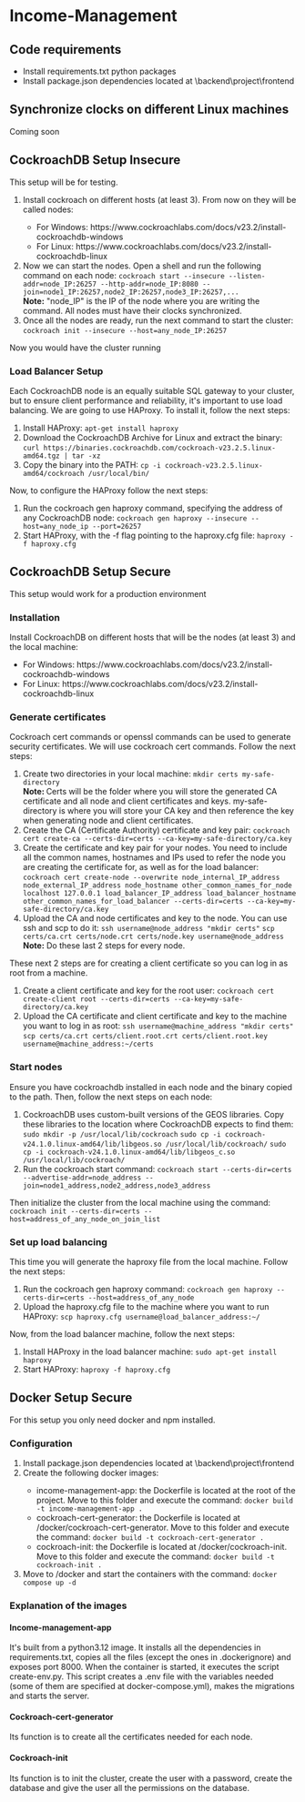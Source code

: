 <h1>Income-Management</h1>

<h2>Code requirements</h2>
<ul>
 <li>Install requirements.txt python packages</li>
 <li>Install package.json dependencies located at \backend\project\frontend</li>
</ul>
<h2>Synchronize clocks on different Linux machines</h2>
Coming soon
<h2>CockroachDB Setup Insecure</h2>
This setup will be for testing.
<ol>
 <li>Install cockroach on different hosts (at least 3). From now on they will be called nodes:</li>
  <ul>
    <li>For Windows: https://www.cockroachlabs.com/docs/v23.2/install-cockroachdb-windows</li>
    <li>For Linux: https://www.cockroachlabs.com/docs/v23.2/install-cockroachdb-linux</li>
  </ul>
 <li>Now we can start the nodes. Open a shell and run the following command on each node: <code>cockroach start --insecure --listen-addr=node_IP:26257 --http-addr=node_IP:8080 --join=node1_IP:26257,node2_IP:26257,node3_IP:26257,...</code></li>
  <b>Note:</b>  "node_IP" is the IP of the node where you are writing the command. All nodes must have their clocks synchronized.
 <li>Once all the nodes are ready, run the next command to start the cluster: <code>cockroach init --insecure --host=any_node_IP:26257</code></li>
</ol>
Now you would have the cluster running
<h3>Load Balancer Setup</h3>
Each CockroachDB node is an equally suitable SQL gateway to your cluster, but to ensure client performance and reliability, it's important to use load balancing. We are going to use HAProxy. To install it, follow the next steps:
<ol>
  <li>Install HAProxy: <code>apt-get install haproxy</code></li>
  <li>Download the CockroachDB Archive for Linux and extract the binary: <code>curl https://binaries.cockroachdb.com/cockroach-v23.2.5.linux-amd64.tgz | tar -xz</code></li>
  <li>Copy the binary into the PATH: <code>cp -i cockroach-v23.2.5.linux-amd64/cockroach /usr/local/bin/</code></li>
</ol>
Now, to configure the HAProxy follow the next steps:
<ol>
  <li>Run the cockroach gen haproxy command, specifying the address of any CockroachDB node: <code>cockroach gen haproxy --insecure --host=any_node_ip --port=26257</code></li>
  <li>Start HAProxy, with the -f flag pointing to the haproxy.cfg file: <code>haproxy -f haproxy.cfg</code></li>
</ol>
<h2>CockroachDB Setup Secure</h2>
This setup would work for a production environment
 <h3>Installation</h3>
 Install CockroachDB on different hosts that will be the nodes (at least 3) and the local machine:
  <ul>
    <li>For Windows: https://www.cockroachlabs.com/docs/v23.2/install-cockroachdb-windows</li>
    <li>For Linux: https://www.cockroachlabs.com/docs/v23.2/install-cockroachdb-linux</li>
  </ul>
 <h3>Generate certificates</h3>
 Cockroach cert commands or openssl commands can be used to generate security certificates. We will use cockroach cert commands. Follow the next steps:
 <ol>
  <li>Create two directories in your local machine: <code>mkdir certs my-safe-directory</code></li>
  <b>Note: </b>Certs will be the folder where you will store the generated CA certificate and all node and client certificates and keys. my-safe-directory is where you will store your CA key and then reference the key when generating node and client certificates.
  <li>Create the CA (Certificate Authority) certificate and key pair: <code>cockroach cert create-ca --certs-dir=certs --ca-key=my-safe-directory/ca.key</code></li>
  <li>Create the certificate and key pair for your nodes. You need to include all the common names, hostnames and IPs used to refer the node you are creating the certificate for, as well as for the load balancer: 
   <code>cockroach cert create-node --overwrite node_internal_IP_address node_external_IP_address node_hostname other_common_names_for_node localhost 127.0.0.1 load_balancer_IP_address load_balancer_hostname other_common_names_for_load_balancer --certs-dir=certs --ca-key=my-safe-directory/ca.key</code></li>
  <li>Upload the CA and node certificates and key to the node. You can use ssh and scp to do it: <code>ssh username@node_address "mkdir certs"</code> <code>scp certs/ca.crt certs/node.crt certs/node.key username@node_address</code> </li>
  <b>Note:</b> Do these last 2 steps for every node.
  <br>
 </ol>
 These next 2 steps are for creating a client certificate so you can log in as root from a machine.
 <ol>
  <li>Create a client certificate and key for the root user: <code>cockroach cert create-client root --certs-dir=certs --ca-key=my-safe-directory/ca.key</code></li>
  <li>Upload the CA certificate and client certificate and key to the machine you want to log in as root: <code>ssh username@machine_address "mkdir certs"</code> <code>scp certs/ca.crt certs/client.root.crt certs/client.root.key username@machine_address:~/certs</code></li>
 </ol>
 <h3>Start nodes</h3>
 Ensure you have cockroachdb installed in each node and the binary copied to the path. Then, follow the next steps on each node:
 <ol>
  <li>CockroachDB uses custom-built versions of the GEOS libraries. Copy these libraries to the location where CockroachDB expects to find them: <code>sudo mkdir -p /usr/local/lib/cockroach</code> <code>sudo cp -i cockroach-v24.1.0.linux-amd64/lib/libgeos.so /usr/local/lib/cockroach/</code> <code>sudo cp -i cockroach-v24.1.0.linux-amd64/lib/libgeos_c.so /usr/local/lib/cockroach/</code></li>
  <li>Run the cockroach start command: <code>cockroach start --certs-dir=certs --advertise-addr=node_address --join=node1_address,node2_address,node3_address</code></li>
 </ol>
 Then initialize the cluster from the local machine using the command: <code>cockroach init --certs-dir=certs --host=address_of_any_node_on_join_list</code>
 <h3>Set up load balancing</h3>
This time you will generate the haproxy file from the local machine. Follow the next steps:
<ol>
 <li>Run the cockroach gen haproxy command: <code>cockroach gen haproxy --certs-dir=certs --host=address_of_any_node</code></li>
 <li>Upload the haproxy.cfg file to the machine where you want to run HAProxy: <code>scp haproxy.cfg username@load_balancer_address:~/ </code></li>
</ol>
Now, from the load balancer machine, follow the next steps:
<ol>
 <li>Install HAProxy in the load balancer machine: <code>sudo apt-get install haproxy</code></li>
 <li>Start HAProxy: <code>haproxy -f haproxy.cfg</code></li>
</ol>
<h2>Docker Setup Secure</h2>
For this setup you only need docker and npm installed.
<h3>Configuration</h3>
<ol>
 <li>Install package.json dependencies located at \backend\project\frontend</li>
 <li>Create the following docker images:</li>
 <ul>
  <li>income-management-app: the Dockerfile is located at the root of the project. Move to this folder and execute the command: <code>docker build -t income-management-app .</code></li>
  <li>cockroach-cert-generator: the Dockerfile is located at /docker/cockroach-cert-generator. Move to this folder and execute the command: <code>docker build -t cockroach-cert-generator .</code></li>
  <li>cockroach-init: the Dockerfile is located at /docker/cockroach-init. Move to this folder and execute the command: <code>docker build -t cockroach-init .</code></li>
 </ul>
 <li>Move to /docker and start the containers with the command: <code>docker compose up -d</code></li>
</ol>
<h3>Explanation of the images</h3>
<h4>Income-management-app</h4>
It's built from a python3.12 image. It installs all the dependencies in requirements.txt, copies all the files (except the ones in .dockerignore) and exposes port 8000. When the container is started, it executes the script create-env.py. This script creates a .env file with the variables needed (some of them are specified at docker-compose.yml), makes the migrations and starts the server.

<h4>Cockroach-cert-generator</h4>
Its function is to create all the certificates needed for each node.

<h4>Cockroach-init</h4>
Its function is to init the cluster, create the user with a password, create the database and give the user all the permissions on the database.
